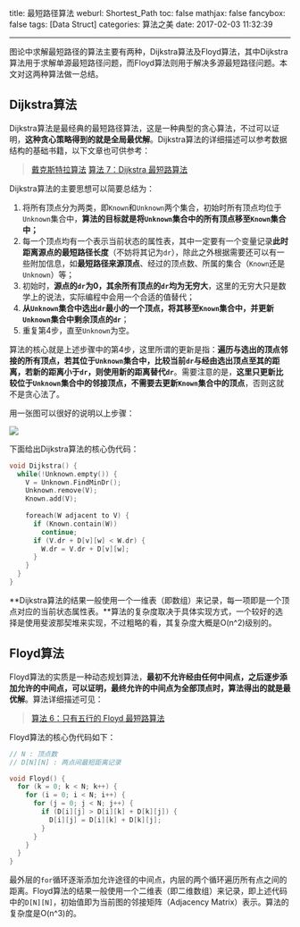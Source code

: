 title: 最短路径算法
weburl: Shortest_Path
toc: false
mathjax: false
fancybox: false
tags: [Data Struct]
categories: 算法之美
date: 2017-02-03 11:32:39

---

图论中求解最短路径的算法主要有两种，Dijkstra算法及Floyd算法，其中Dijkstra算法用于求解单源最短路径问题，而Floyd算法则用于解决多源最短路径问题。本文对这两种算法做一总结。

<!--more-->

## Dijkstra算法

Dijkstra算法是最经典的最短路径算法，这是一种典型的贪心算法，不过可以证明，**这种贪心策略得到的就是全局最优解**。Dijkstra算法的详细描述可以参考数据结构的基础书籍，以下文章也可供参考：

> [戴克斯特拉算法](https://zh.wikipedia.org/wiki/%E6%88%B4%E5%85%8B%E6%96%AF%E7%89%B9%E6%8B%89%E7%AE%97%E6%B3%95)
> [算法 7：Dijkstra 最短路算法](http://wiki.jikexueyuan.com/project/easy-learn-algorithm/dijkstra.html)

Dijkstra算法的主要思想可以简要总结为：

1. 将所有顶点分为两类，即`Known`和`Unknown`两个集合，初始时所有顶点均位于`Unknown`集合中，**算法的目标就是将`Unknown`集合中的所有顶点移至`Known`集合中；**
2. 每一个顶点均有一个表示当前状态的属性表，其中一定要有一个变量记录**此时距离源点的最短路径长度**（不妨将其记为`dr`），除此之外根据需要还可以有一些附加信息，如**最短路径来源顶点**、经过的顶点数、所属的集合（`Known`还是`Unknown`）等；
3. 初始时，**源点的`dr`为0，其余所有顶点的`dr`均为无穷大**，这里的无穷大只是数学上的说法，实际编程中会用一个合适的值替代；
4. **从`Unknown`集合中选出`dr`最小的一个顶点，将其移至`Known`集合中，并更新`Unknown`集合中剩余顶点的`dr`**；
5. 重复第4步，直至`Unknown`为空。

算法的核心就是上述步骤中的第4步，这里所谓的更新是指：**遍历与选出的顶点邻接的所有顶点，若其位于`Unknown`集合中，比较当前`dr`与经由选出顶点至其的距离，若新的距离小于`dr`，则使用新的距离替代`dr`**。需要注意的是，**这里只更新比较位于`Unknown`集合中的邻接顶点，不需要去更新`Known`集合中的顶点**，否则这就不是贪心法了。

用一张图可以很好的说明以上步骤：

![](https://pic.gaomf.store/Dijkstra_Animation.gif)

下面给出Dijkstra算法的核心伪代码：

``` cpp
void Dijkstra() {
  while(!Unknown.empty()) {
    V = Unknown.FindMinDr();
    Unknown.remove(V);
    Known.add(V);
    
    foreach(W adjacent to V) {
      if (Known.contain(W))
        continue;
      if (V.dr + D[v][w] < W.dr) {
        W.dr = V.dr + D[v][w];
      }
    }
  }
}
```

**Dijkstra算法的结果一般使用一个一维表（即数组）来记录，每一项即是一个顶点对应的当前状态属性表。**算法的复杂度取决于具体实现方式，一个较好的选择是使用斐波那契堆来实现，不过粗略的看，其复杂度大概是O(n^2)级别的。

## Floyd算法

Floyd算法的实质是一种动态规划算法，**最初不允许经由任何中间点，之后逐步添加允许的中间点，可以证明，最终允许的中间点为全部顶点时，算法得出的就是最优解**。算法详细描述可见：

> [算法 6：只有五行的 Floyd 最短路算法](http://wiki.jikexueyuan.com/project/easy-learn-algorithm/floyd.html)

Floyd算法的核心伪代码如下：

```cpp
// N : 顶点数
// D[N][N] : 两点间最短距离记录

void Floyd() {
  for (k = 0; k < N; k++) {
    for (i = 0; i < N; i++) {
      for (j = 0; j < N; j++) {
        if (D[i][j] > D[i][k] + D[k][j]) {
          D[i][j] = D[i][k] + D[k][j];
        }
      }
    }
  }
}
```

最外层的`for`循环逐渐添加允许途径的中间点，内层的两个循环遍历所有点之间的距离。Floyd算法的结果一般使用一个二维表（即二维数组）来记录，即上述代码中的`D[N][N]`，初始值即为当前图的邻接矩阵（Adjacency Matrix）表示。算法的复杂度是O(n^3)的。





